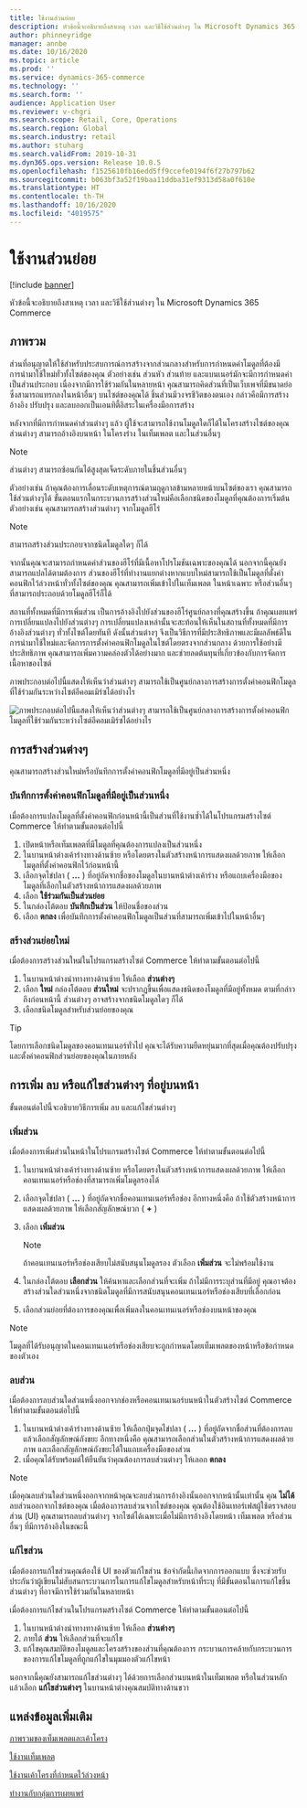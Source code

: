 ```yaml
---
title: ใช้งานส่วนย่อย
description: หัวข้อนี้จะอธิบายถึงสาเหตุ เวลา และวิธีใช้ส่วนต่างๆ ใน Microsoft Dynamics 365 Commerce
author: phinneyridge
manager: annbe
ms.date: 10/16/2020
ms.topic: article
ms.prod: ''
ms.service: dynamics-365-commerce
ms.technology: ''
ms.search.form: ''
audience: Application User
ms.reviewer: v-chgri
ms.search.scope: Retail, Core, Operations
ms.search.region: Global
ms.search.industry: retail
ms.author: stuharg
ms.search.validFrom: 2019-10-31
ms.dyn365.ops.version: Release 10.0.5
ms.openlocfilehash: f1525610fb16edd5ff9ccefe0194f6f27b797b62
ms.sourcegitcommit: b063bf3a52f19baa11ddba31ef9313d58a0f610e
ms.translationtype: HT
ms.contentlocale: th-TH
ms.lasthandoff: 10/16/2020
ms.locfileid: "4019575"
---
```

# <a name="work-with-fragments"></a>ใช้งานส่วนย่อย 

[!include [banner](includes/banner.md)]

หัวข้อนี้จะอธิบายถึงสาเหตุ เวลา และวิธีใช้ส่วนต่างๆ ใน Microsoft Dynamics 365 Commerce

## <a name="overview"></a>ภาพรวม

ส่วนที่อนุญาตให้ใช้สำหรับประสบการณ์การสร้างจากส่วนกลางสำหรับการกำหนดค่าโมดูลที่ต้องมีการนำมาใช้ใหม่ทั่วทั้งไซต์ของคุณ ตัวอย่างเช่น ส่วนหัว ส่วนท้าย และแบนเนอร์มักจะมีการกำหนดค่าเป็นส่วนประกอบ เนื่องจากมีการใช้ร่วมกันในหลายหน้า คุณสามารถคิดส่วนที่เป็นเว็บเพจที่มีขนาดย่อซึ่งสามารถแทรกลงในหน้าอื่นๆ บนไซต์ของคุณได้ ชิ้นส่วนมีวงจรชีวิตของตนเอง กล่าวคือมีการสร้าง อ้างอิง ปรับปรุง และลบออกเป็นเอนทิตี้อิสระในเครื่องมือการสร้าง

หลังจากที่มีการกำหนดค่าส่วนต่างๆ แล้ว ผู้ใช้จะสามารถใช้งานโมดูลใดก็ได้ในโครงสร้างไซต์ของคุณ ส่วนต่างๆ สามารถอ้างอิงบนหน้า ในโครงร่าง ในเท็มเพลต และในส่วนอื่นๆ

> [!NOTE]
> ส่วนต่างๆ สามารถซ้อนกันได้สูงสุดเจ็ดระดับภายในชิ้นส่วนอื่นๆ

ตัวอย่างเช่น ถ้าคุณต้องการเลื่อนระดับเหตุการณ์ตามฤดูกาลข้ามหลายหน้าบนไซต์ของเรา คุณสามารถใช้ส่วนต่างๆได้ ขั้นตอนแรกในกระบวนการสร้างส่วนใหม่คือเลือกชนิดของโมดูลที่คุณต้องการเริ่มต้น ตัวอย่างเช่น คุณสามารถสร้างส่วนต่างๆ จากโมดูลฮีโร่

> [!NOTE]
> สามารถสร้างส่วนประกอบจากชนิดโมดูลใดๆ ก็ได้

จากนั้นคุณจะสามารถกำหนดค่าส่วนของฮีโร่ที่มีเนื้อหาโปรโมชันเฉพาะของคุณได้ นอกจากนี้คุณยังสามารถแปลได้ตามต้องการ ส่วนของฮีโร่ที่ทำงานแยกต่างหากแบบใหม่สามารถใช้เป็นโมดูลที่ตั้งค่าคอนฟิกไว้ล่วงหน้าทั่วทั้งไซต์ของคุณ คุณสามารถเพิ่มเข้าไปในเท็มเพลต ในหน้าเฉพาะ หรือส่วนอื่นๆ ที่สามารถประกอบด้วยโมดูลฮีโร่ก็ได้

สถานที่ทั้งหมดที่มีการเพิ่มส่วน เป็นการอ้างอิงไปยังส่วนของฮีโร่ศูนย์กลางที่คุณสร้างขึ้น ถ้าคุณเผยแพร่การเปลี่ยนแปลงไปยังส่วนต่างๆ การเปลี่ยนแปลงเหล่านั้นจะสะท้อนให้เห็นในสถานที่ทั้งหมดที่มีการอ้างอิงส่วนต่างๆ ทั่วทั้งไซต์โดยทันที ดังนั้นส่วนต่างๆ จึงเป็นวิธีการที่มีประสิทธิภาพและมีผลลัพธ์ดีในการนำมาใช้ใหม่และจัดการการตั้งค่าคอนฟิกโมดูลในไซต์โดยตรงจากส่วนกลาง ด้วยการใช้อย่างมีประสิทธิภาพ คุณสามารถเพิ่มความคล่องตัวได้อย่างมาก และช่วยลดต้นทุนที่เกี่ยวข้องกับการจัดการเนื้อหาของไซต์

ภาพประกอบต่อไปนี้แสดงให้เห็นว่าส่วนต่างๆ สามารถใช้เป็นศูนย์กลางการสร้างการตั้งค่าคอนฟิกโมดูลที่ใช้ร่วมกันระหว่างไซต์อีคอมเมิร์ซได้อย่างไร

![ภาพประกอบต่อไปนี้แสดงให้เห็นว่าส่วนต่างๆ สามารถใช้เป็นศูนย์กลางการสร้างการตั้งค่าคอนฟิกโมดูลที่ใช้ร่วมกันระหว่างไซต์อีคอมเมิร์ซได้อย่างไร](./media/fragment-figure1.png)

## <a name="create-a-fragment"></a>การสร้างส่วนต่างๆ

คุณสามารถสร้างส่วนใหม่หรือบันทึกการตั้งค่าคอนฟิกโมดูลที่มีอยู่เป็นส่วนหนึ่ง

### <a name="save-an-existing-module-configuration-as-a-fragment"></a>บันทึกการตั้งค่าคอนฟิกโมดูลที่มีอยู่เป็นส่วนหนึ่ง

เมื่อต้องการแปลงโมดูลที่ตั้งค่าคอนฟิกก่อนหน้านี้เป็นส่วนที่ใช้งานซ้ำได้ในโปรแกรมสร้างไซต์ Commerce ให้ทำตามขั้นตอนต่อไปนี้

1. เปิดหน้าหรือเท็มเพลตที่มีโมดูลที่คุณต้องการแปลงเป็นส่วนหนึ่ง
1. ในบานหน้าต่างเค้าร่างทางด้านซ้าย หรือโดยตรงในตัวสร้างหน้าการแสดงผลด้วยภาพ ให้เลือกโมดูลที่ตั้งค่าคอนฟิกไว้ก่อนหน้านี้
1. เลือกจุดไข่ปลา ( **...** ) ที่อยู่ถัดจากชื่อของโมดูลในบานหน้าต่างเค้าร่าง หรือแถบเครื่องมือของโมดูลที่เลือกในตัวสร้างหน้าการแสดงผลด้วยภาพ 
1. เลือก **ใช้ร่วมกันเป็นส่วนย่อย** 
1. ในกล่องโต้ตอบ **บันทึกเป็นส่วน** ให้ป้อนชื่อของส่วน
1. เลือก **ตกลง** เพื่อบันทึกการตั้งค่าคอนฟิกโมดูลเป็นส่วนที่สามารถเพิ่มเข้าไปในหน้าอื่นๆ
<!-- The following image shows how to save a module configuration as a fragment.-->
<!--![A screen capture of how to save a module configuration as a fragment](./media/save-as-fragment.png)-->

### <a name="create-a-new-fragment"></a>สร้างส่วนย่อยใหม่

เมื่อต้องการสร้างส่วนใหม่ในโปรแกรมสร้างไซต์ Commerce ให้ทำตามขั้นตอนต่อไปนี้

1. ในบานหน้าต่างนำทางทางด้านซ้าย ให้เลือก **ส่วนต่างๆ**
1. เลือก **ใหม่** กล่องโต้ตอบ **ส่วนใหม่** จะปรากฏขึ้นเพื่อแสดงชนิดของโมดูลที่มีอยู่ทั้งหมด ตามที่กล่าวถึงก่อนหน้านี้ ส่วนต่างๆ อาจสร้างจากชนิดโมดูลใดๆ ก็ได้
1. เลือกชนิดโมดูลสำหรับส่วนย่อยของคุณ

<!-- The following image shows where to create a new fragment.-->
<!-- ![A screen capture of where to create a new fragment](./media/fragment-nav-menu.png)-->
> [!TIP]
> โดยการเลือกชนิดโมดูลของคอนเทนเนอร์ทั่วไป คุณจะได้รับความยืดหยุ่นมากที่สุดเมื่อคุณต้องปรับปรุงและตั้งค่าคอนฟิกส่วนย่อยของคุณในภายหลัง

## <a name="add-remove-or-edit-fragments-on-a-page"></a>การเพิ่ม ลบ หรือแก้ไขส่วนต่างๆ ที่อยู่บนหน้า

ขั้นตอนต่อไปนี้จะอธิบายวิธีการเพิ่ม ลบ และแก้ไขส่วนต่างๆ

### <a name="add-a-fragment"></a>เพิ่มส่วน

เมื่อต้องการเพิ่มส่วนในหน้าในโปรแกรมสร้างไซต์ Commerce ให้ทำตามขั้นตอนต่อไปนี้

1. ในบานหน้าต่างเค้าร่างทางด้านซ้าย หรือโดยตรงในตัวสร้างหน้าการแสดงผลด้วยภาพ ให้เลือกคอนเทนเนอร์หรือช่องที่สามารถเพิ่มโมดูลรองได้
1. เลือกจุดไข่ปลา ( **...** ) ที่อยู่ถัดจากชื่อคอนเทนเนอร์หรือช่อง  อีกทางหนึ่งคือ ถ้าใช้ตัวสร้างหน้าการแสดงผลด้วยภาพ ให้เลือกสัญลักษณ์บวก ( **+** )  
1. เลือก **เพิ่มส่วน**
    <!-- ![A screen capture of how to add an existing fragment to a slot or container](./media/add-fragment.png)-->
 
    > [!NOTE]
    > ถ้าคอนเทนเนอร์หรือช่องเสียบไม่สนับสนุนโมดูลรอง ตัวเลือก **เพิ่มส่วน** จะไม่พร้อมใช้งาน
    
1. ในกล่องโต้ตอบ **เลือกส่วน** ให้ค้นหาและเลือกส่วนที่จะเพิ่ม ถ้าไม่มีการระบุส่วนที่มีอยู่ คุณอาจต้องสร้างส่วนใดส่วนหนึ่งจากชนิดโมดูลที่มีการสนับสนุนคอนเทนเนอร์หรือช่องเสียบที่เลือกก่อน
1. เลือกส่วนย่อยที่ต้องการของคุณเพื่อเพิ่มลงในคอนเทนเนอร์หรือช่องบนหน้าของคุณ
<!--    ![A screen capture of the fragment picker modal window](./media/fragment-picker.png)-->

> [!NOTE]
> โมดูลที่ได้รับอนุญาตในคอนเทนเนอร์หรือช่องเสียบจะถูกกำหนดโดยเท็มเพลตของหน้าหรือข้อกำหนดของตัวเอง

### <a name="remove-a-fragment"></a>ลบส่วน

เมื่อต้องการลบส่วนใดส่วนหนึ่งออกจากช่องหรือคอนเทนเนอร์บนหน้าในตัวสร้างไซต์ Commerce ให้ทำตามขั้นตอนต่อไปนี้

1. ในบานหน้าต่างเค้าร่างทางด้านซ้าย ให้เลือกปุ่มจุดไข่ปลา ( **...** ) ที่อยู่ถัดจากชื่อส่วนที่ต้องการลบ แล้วเลือกสัญลักษณ์ถังขยะ  อีกทางหนึ่งคือ คุณสามารถเลือกส่วนในตัวสร้างหน้าการแสดงผลด้วยภาพ และเลือกสัญลักษณ์ถังขยะได้ในแถบเครื่องมือของส่วน
1. เมื่อคุณได้รับพร้อมต์ให้ยืนยันว่าคุณต้องการลบส่วนต่างๆ ให้เลอก **ตกลง**

> [!NOTE]
> เมื่อคุณลบส่วนใดส่วนหนึ่งออกจากหน้าคุณจะลบส่วนการอ้างอิงนั้นออกจากหน้านั้นเท่านั้น คุณ **ไม่ได้** ลบส่วนออกจากไซต์ของคุณ เมื่อต้องการลบส่วนจากไซต์ของคุณ คุณต้องใช้อินเทอร์เฟสผู้ใช้ตรวจสอบส่วน (UI) คุณสามารถลบส่วนต่างๆ จากไซต์ได้เฉพาะเมื่อไม่มีการอ้างอิงโดยหน้า เท็มเพลต หรือส่วนอื่นๆ ที่มีการอ้างอิงในขณะนี้

### <a name="edit-a-fragment"></a>แก้ไขส่วน

เมื่อต้องการแก้ไขส่วนคุณต้องใช้ UI ของตัวแก้ไขส่วน ข้อจำกัดนี้เกิดจากการออกแบบ ซึ่งจะช่วยรับประกันว่าผู้เขียนไม่สับสนกระบวนการในการแก้ไขโมดูลสำหรับหน้าที่ระบุ ที่มีขั้นตอนในการแก้ไขชิ้นส่วนต่างๆ ที่อาจมีการใช้ร่วมกันในหลายหน้า

เมื่อต้องการแก้ไขส่วนในโปรแกรมสร้างไซต์ Commerce ให้ทำตามขั้นตอนต่อไปนี้

1. ในบานหน้าต่างนำทางทางด้านซ้าย ให้เลือก **ส่วนต่างๆ**
1. ภายใต้ **ส่วน** ให้เลือกส่วนที่จะแก้ไข
1. แก้ไขคุณสมบัติของโมดูลและโครงสร้างของส่วนที่คุณต้องการ กระบวนการคล้ายกับกระบวนการของการแก้ไขโมดูลที่ถูกแก้ไขในมุมมองตัวแก้ไขหน้า

นอกจากนี้คุณยังสามารถแก้ไขส่วนต่างๆ ได้ด้วยการเลือกส่วนบนหน้าในเท็มเพลต หรือในส่วนหลัก แล้วเลือก **แก้ไขส่วนต่างๆ** ในบานหน้าต่างคุณสมบัติทางด้านขวา

## <a name="additional-resources"></a>แหล่งข้อมูลเพิ่มเติม

[ภาพรวมของเท็มเพลตและเค้าโครง](templates-layouts-overview.md)

[ใช้งานเท็มเพลต](work-with-templates.md)

[ใช้งานเค้าโครงที่กำหนดไว้ล่วงหน้า](work-with-layouts.md)

[ทำงานกับกลุ่มการเผยแพร่](publish-groups.md)
